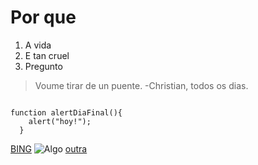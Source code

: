 # Por que

1. A vida
1. E tan cruel
1. Pregunto

> Voume tirar de un puente. -Christian, todos os dias.
~~~

function alertDiaFinal(){
    alert("hoy!");
  }
  ~~~

[BING](http://google.com)
![Algo](https://helpx.adobe.com/content/dam/help/en/photoshop/using/convert-color-image-black-white/jcr_content/main-pars/before_and_after/image-before/Landscape-Color.jpg)
[outra](referencias.md)
